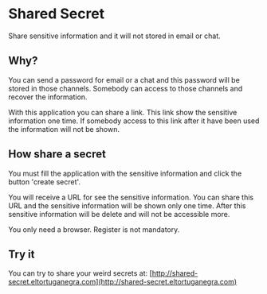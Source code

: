 # Shared Secret

Share sensitive information and it will not stored in email or chat.

## Why?

You can send a password for email or a chat and this password will be stored in those channels. Somebody can access to 
those channels and recover the information. 

With this application you can share a link. This link show the sensitive information one time. If somebody access 
to this link after it have been used the information will not be shown.

## How share a secret

You must fill the application with the sensitive information and click the button 'create secret'.

You will receive a URL for see the sensitive information. You can share this URL and the 
sensitive information will be shown only one time. After this sensitive information will be delete
and will not be accessible more. 

You only need a browser. Register is not mandatory.

## Try it

You can try to share your weird secrets at: [http://shared-secret.eltortuganegra.com](http://shared-secret.eltortuganegra.com)
